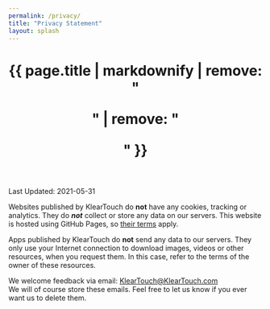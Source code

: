 ```yaml
---
permalink: /privacy/
title: "Privacy Statement"
layout: splash
---
```


<header>
  <h1 id="page-title" class="page__title" itemprop="headline">{{ page.title | markdownify | remove: "<p>" | remove: "</p>" }}</h1>
</header>

Last Updated: 2021-05-31

Websites published by KlearTouch do **not** have any cookies, tracking or analytics. They do ***not*** collect or store any data on our servers.
This website is hosted using GitHub Pages, so [their terms](https://docs.github.com/en/github/site-policy/github-privacy-statement) apply.

Apps published by KlearTouch do **not** send any data to our servers.
They only use your Internet connection to download images, videos or other resources, when you request them. In this case, refer to the terms of the owner of these resources.

We welcome feedback via email: [KlearTouch@KlearTouch.com](mailto:KlearTouch@KlearTouch.com)\
We will of course store these emails. Feel free to let us know if you ever want us to delete them.